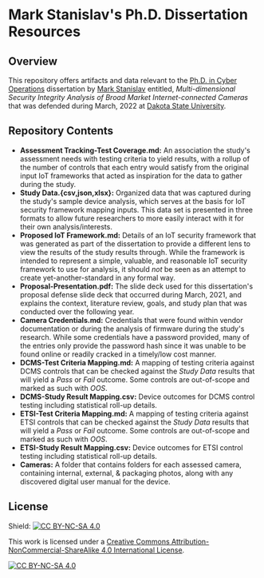 # Mark Stanislav's Ph.D. Dissertation Resources
## Overview
This repository offers artifacts and data relevant to the [Ph.D. in Cyber Operations](https://dsu.edu/programs/phdco/index.html) dissertation by [Mark Stanislav](https://uncompiled.com/) entitled, _Multi-dimensional Security Integrity Analysis of Broad Market Internet-connected Cameras_ that was defended during March, 2022 at [Dakota State University](https://dsu.edu/).

## Repository Contents
* **Assessment Tracking-Test Coverage.md:** An association the study's assessment needs with testing criteria to yield results, with a rollup of the number of controls that each entry would satisfy from the original input IoT frameworks that acted as inspiration for the data to gather during the study.
* **Study Data.{csv,json,xlsx}:** Organized data that was captured during the study's sample device analysis, which serves at the basis for IoT security framework mapping inputs. This data set is presented in three formats to allow future researchers to more easily interact with it for their own analysis/interests.
* **Proposed IoT Framework.md:** Details of an IoT security framework that was generated as part of the dissertation to provide a different lens to view the results of the study results through. While the framework is intended to represent a simple, valuable, and reasonable IoT security framework to use for analysis, it should _not_ be seen as an attempt to create yet-another-standard in any formal way.
* **Proposal-Presentation.pdf:** The slide deck used for this dissertation's proposal defense slide deck that occurred during March, 2021, and explains the context, literature review, goals, and study plan that was conducted over the following year.
* **Camera Credentials.md:** Credentials that were found within vendor documentation or during the analysis of firmware during the study's research. While some credentials have a password provided, many of the entries only provide the password hash since it was unable to be found online or readily cracked in a timely/low cost manner.
* **DCMS-Test Criteria Mapping.md:** A mapping of testing criteria against DCMS controls that can be checked against the _Study Data_ results that will yield a _Pass_ or _Fail_ outcome. Some controls are out-of-scope and marked as such with _OOS_.
* **DCMS-Study Result Mapping.csv:** Device outcomes for DCMS control testing including statistical roll-up details.
* **ETSI-Test Criteria Mapping.md:** A mapping of testing criteria against ETSI controls that can be checked against the _Study Data_ results that will yield a _Pass_ or _Fail_ outcome. Some controls are out-of-scope and marked as such with _OOS_.
* **ETSI-Study Result Mapping.csv:** Device outcomes for ETSI control testing including statistical roll-up details.
* **Cameras:** A folder that contains folders for each assessed camera, containing internal, external, & packaging photos, along with any discovered digital user manual for the device.

## License
Shield: [![CC BY-NC-SA 4.0][cc-by-nc-sa-shield]][cc-by-nc-sa]

This work is licensed under a
[Creative Commons Attribution-NonCommercial-ShareAlike 4.0 International License][cc-by-nc-sa].

[![CC BY-NC-SA 4.0][cc-by-nc-sa-image]][cc-by-nc-sa]

[cc-by-nc-sa]: http://creativecommons.org/licenses/by-nc-sa/4.0/
[cc-by-nc-sa-image]: https://licensebuttons.net/l/by-nc-sa/4.0/88x31.png
[cc-by-nc-sa-shield]: https://img.shields.io/badge/License-CC%20BY--NC--SA%204.0-lightgrey.svg